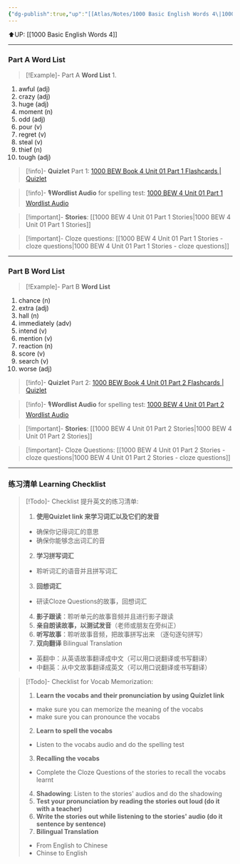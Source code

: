 ```yaml
---
{"dg-publish":true,"up":"[[Atlas/Notes/1000 Basic English Words 4\|1000 Basic English Words 4]]","tags":null,"permalink":"/atlas/notes/1000-basic-english-words-4-unit-01/","dgPassFrontmatter":true}
---
```


⬆️UP: [[1000 Basic English Words 4]]

---
### Part A Word List

> [!Example]- Part A **Word List**
> 1. 

1. awful (adj)
2. crazy (adj)
3. huge (adj)
4. moment (n)
5. odd (adj)
6. pour (v)
7. regret (v)
8. steal (v)
9. thief (n)
10. tough (adj)

> [!info]- **Quizlet** Part 1: [1000 BEW Book 4 Unit 01 Part 1 Flashcards | Quizlet]()

> [!info]- 🎙️**Wordlist Audio** for spelling test: [1000 BEW 4 Unit 01 Part 1 Wordlist Audio]()

> [!important]- **Stories**: [[1000 BEW 4 Unit 01 Part 1 Stories\|1000 BEW 4 Unit 01 Part 1 Stories]]

> [!important]- Cloze questions: [[1000 BEW 4 Unit 01 Part 1 Stories - cloze questions\|1000 BEW 4 Unit 01 Part 1 Stories - cloze questions]]

---
### Part B Word List


> [!Example]- Part B **Word List**

1. chance (n)
2. extra (adj)
3. hall (n)
4. immediately (adv)
5. intend (v)
6. mention (v)
7. reaction (n)
8. score (v)
9. search (v)
10. worse (adj)

> [!info]- **Quizlet** Part 2: [1000 BEW Book 4 Unit 01 Part 2 Flashcards | Quizlet]()

> [!info]- 🎙️**Wordlist Audio** for spelling test: [1000 BEW 4 Unit 01 Part 2 Wordlist Audio]()

> [!important]- **Stories**: [[1000 BEW 4 Unit 01 Part 2 Stories\|1000 BEW 4 Unit 01 Part 2 Stories]]

> [!important]- Cloze Questions: [[1000 BEW 4 Unit 01 Part 2 Stories - cloze questions\|1000 BEW 4 Unit 01 Part 2 Stories - cloze questions]]

---
### 练习清单 Learning Checklist

> [!Todo]- Checklist 提升英文的练习清单:
> 1. **使用Quizlet link 来学习词汇以及它们的发音** 
>	- 确保你记得词汇的意思 
>	- 确保你能够念出词汇的音 
> 2. **学习拼写词汇** 
>	- 聆听词汇的语音并且拼写词汇 
> 3. **回想词汇**
>	- 研读Cloze Questions的故事，回想词汇 
> 4. **影子跟读**：聆听单元的故事音频并且进行影子跟读 
> 5. **亲自朗读故事，以测试发音**（老师或朋友在旁纠正）
> 6. **听写故事**：聆听故事音频，把故事拼写出来 （逐句逐句拼写）
> 7. **双向翻译** Bilingual Translation 
>	- 英翻中：从英语故事翻译成中文（可以用口说翻译或书写翻译）
>	- 中翻英：从中文故事翻译成英文（可以用口说翻译或书写翻译）

> [!Todo]- Checklist for Vocab Memorization:
> 
> 1. **Learn the vocabs and their pronunciation by using Quizlet link**
>	- make sure you can memorize the meaning of the vocabs
>	- make sure you can pronounce the vocabs
> 2. **Learn to spell the vocabs**
>	- Listen to the vocabs audio and do the spelling test
> 3. **Recalling the vocabs**
>	- Complete the Cloze Questions of the stories to recall the vocabs learnt
> 4. **Shadowing**: Listen to the stories' audios and do the shadowing
> 5. **Test your pronunciation by reading the stories out loud (do it with a teacher)**
> 6. **Write the stories out while listening to the stories' audio (do it sentence by sentence)**
> 7. **Bilingual Translation** 
> 	- From English to Chinese
> 	- Chinse to English

